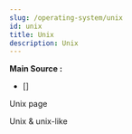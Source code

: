 ```yaml
---
slug: /operating-system/unix
id: unix
title: Unix
description: Unix
---
```


**Main Source :**

- [] 

Unix page

Unix & unix-like
